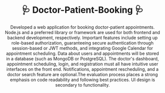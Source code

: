 <h1 align="center">🩺 Doctor-Patient-Booking 🩺</h1>

<p align="center">
Developed a web application for booking doctor-patient appointments.  Node.js and a preferred library or framework are used for both frontend and backend development, respectively.  Important features include setting up role-based authorization, guaranteeing secure authentication through session-based or JWT methods, and integrating Google Calendar for appointment scheduling.  Data about users and appointments will be stored in a database (such as MongoDB or PostgreSQL).  The doctor's dashboard, appointment scheduling, login, and registration must all have intuitive user interfaces on the front end.  Notifications, appointment rescheduling, and a doctor search feature are optional.The evaluation process places a strong emphasis on code readability and following best practices.  UI design is secondary to functionality.
</p>
<!---------
  <div align="center">
  <h2>Live Demo 👉 <a href="https://doctor-patient-appointment-booking.vercel.app/">Click here</a></h2>
  <h2>Backend API 👉 <a href="https://doctor-appointment-hpp0.onrender.com/">Click here</a></h2>
</div>>


<h2 align="center">Technologies Used</h2>

<p align="center">
  <b>Frontend</b><br>
  <img src="https://img.shields.io/badge/react-%23323330.svg?style=for-the-badge&logo=react&logoColor=%23F7DF1E" alt="react">
  <img src="https://img.shields.io/badge/tailwindcss-%2338B2AC.svg?style=for-the-badge&logo=tailwind-css&logoColor=white" alt="tailwindcss">
</p>

<p align="center">
  <b>Backend</b><br>
  <img src="https://img.shields.io/badge/expressjs-%777BB4.svg?style=for-the-badge&logo=express.js&logoColor=white" alt="express">
  <img src="https://img.shields.io/badge/mongoose-%2300f.svg?style=for-the-badge&logo=mongoose&logoColor=white" alt="mongoose">
</p>

<p align="center">
  <b>Tools</b><br>
  <img src="https://img.shields.io/badge/GitHub-100000?style=for-the-badge&logo=github&logoColor=white" alt="github">
  <img src="https://img.shields.io/badge/NPM-%23000000.svg?style=for-the-badge&logo=npm&logoColor=white" alt="npm">
  <img src="https://img.shields.io/badge/Visual%20Studio-5C2D91.svg?style=for-the-badge&logo=visual-studio&logoColor=white" alt="vscode">
</p>

<p align="center">
  <b>Deployment</b><br>
  <img src="https://img.shields.io/badge/vercel-%23000000.svg?style=for-the-badge&logo=vercel&logoColor=white" alt="vercel">
  <img src="https://img.shields.io/badge/netlify-%23000000.svg?style=for-the-badge&logo=netlify&logoColor=#00C7B7" alt="netlify">
</p>

<h2 align="center">Features</h2>

**Frontend Development:**
1. Makes use of any frontend framework or library, such as Vue.js, Angular, or React.
2. Easy-to-use interfaces for patient and physician login and registration.
3. Patient appointment scheduling forms that are easy to use and integrate with Google Calendar.
4. A dashboard that syncs with Google Calendar to help doctors manage appointments.

**Backend Development:**
1. RESTful API with Express and Node.js.
2. Pathways for managing, scheduling, and authenticating users.
3. Makes use of a selected database (e.g., PostgreSQL, MongoDB).
4. Google Calendar API integration for scheduling appointments.

**Authentication:**
1. A safe system of patient and physician authentication.
2. Makes use of methods such as session-based authentication or JWT.
3. Only users who have been authenticated can access.

**Authorization:**
1. Permissions based on roles (e.g., admin, patient, doctor).
2. User role-based access control.
3. Specific information can be accessed and appointments can be changed by authorized users.

**Optional Features:**
1. Reminders for appointments via email or push notifications.
2. The ability of patients to postpone or cancel appointments.
3. The ability to search for doctors by availability, location, or specialty.

**Evaluation Criteria:**
1. Appropriate RESTful API implementation and backend functionality.
2. A secure system for authentication (session-based or JWT).
3. Effective use of databases.
4. The integration of Google Calendar was successful.
5. The appropriate application of access control and authorization.
6. Input validation and error handling.
7. Features that are optional (if implemented).
8. A focus on coding standards and readable code.
9. UI design is subordinated to functionality.

<h2 align="center">Project Overview</h2>

1. **Project Goal:** Create a web application for doctor-patient booking.

2. **Technology Stack:**
   - Backend: Node.js and Express
   - Frontend: Any library/framework (e.g., React, Angular, Vue.js)
   - Database: Choice of database (e.g., MongoDB, PostgreSQL)
   - Integration: Google Calendar API

3. **Backend Development:**
   - Develop a RESTful API using Node.js and Express.
   - Implement routes for user authentication, appointment booking, and management.
   - Store user information and appointment data in a database.
   - Integrate Google Calendar API for appointment scheduling.

4. **Frontend Development:**
   - Create user interfaces for doctor and patient registration and login.
   - Design intuitive forms for patients to book appointments.
   - Develop a doctor's dashboard for appointment management.
   - Utilize a frontend library/framework of choice.

5. **Authentication and Authorization:**
   - Implement a secure authentication system for doctors and patients.
   - Use techniques like JWT or session-based authentication.
   - Assign user roles (e.g., doctor, patient, admin) and enforce access control.

6. **Optional Features:**
   - Implement notifications for appointment reminders.
   - Allow patients to cancel or reschedule appointments.
   - Create a search functionality for finding doctors.

7. **Evaluation Criteria:**
   - Assess the proper implementation of backend functionality and RESTful API.
   - Evaluate the security of the authentication system.
   - Examine the efficiency of database usage.
   - Verify successful integration with Google Calendar.
   - Check for correct implementation of authorization and access control.
   - Ensure proper error handling and input validation.
   - Consider optional features (if implemented).
   - Emphasize code readability and adherence to coding standards.
   - Prioritize functionality over UI design.

<h2 align="center">Getting Started</h2>

1. Clone the repository to your local machine.
2. Set up the backend API using Express and Mongoose (provide instructions if necessary).
3. Navigate to the project directory.
4. Run `npm install` to install the required dependencies.
5. Run `npm start` to start the development server.

<h2 align="center">Contribution Guidelines</h2>

The Doctor-Patient-Appointment-Booking project is open to suggestions.  Please open an issue in the repository if you discover any bugs or have suggestions for new features.Pull requests are also welcome.

<h2 align="center">Show Your Support</h2>

Please think about giving this project a ⭐️ if you think it's worthwhile or interesting..

<h1 align="center">🩺 Have fun exploring! 🩺</h1>
